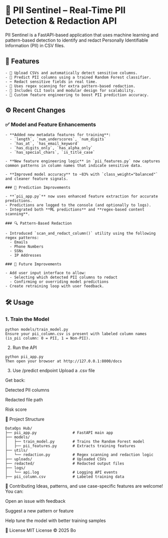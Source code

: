 # 🔐 PII Sentinel – Real-Time PII Detection & Redaction API

PII Sentinel is a FastAPI-based application that uses machine learning and pattern-based detection to identify and redact Personally Identifiable Information (PII) in CSV files.

## 🚀 Features
```
- 📁 Upload CSVs and automatically detect sensitive columns.
- 🧠 Predict PII columns using a trained Random Forest classifier.
- ✂️ Redact sensitive fields in real time.
- 🔎 Uses regex scanning for extra pattern-based redaction.
- 🔧 Includes CLI tools and modular design for scalability.
- 🧬 Custom feature engineering to boost PII prediction accuracy.
```

## ⚙️ Recent Changes

### ✅ Model and Feature Enhancements
```
- **Added new metadata features for training**:
  - `length`, `num_underscores`, `num_digits`
  - `has_at`, `has_email_keyword`
  - `has_digits_only`, `has_alpha_only`
  - `has_special_chars`, `is_title_case`

- **New feature engineering logic** in `pii_features.py` now captures common patterns in column names that indicate sensitive data.

- **Improved model accuracy** to ~83% with `class_weight="balanced"` and cleaner feature signals.

### 🧠 Prediction Improvements

- **`pii_app.py`** now uses enhanced feature extraction for accurate predictions.
- Predictions are logged to the console (and optionally to logs).
- Integrated both **ML predictions** and **regex-based content scanning**.

### 🔍 Pattern-Based Redaction

- Introduced `scan_and_redact_column()` utility using the following regex patterns:
  - Emails
  - Phone Numbers
  - SSNs
  - IP Addresses

### 🧾 Future Improvements

- Add user input interface to allow:
  - Selecting which detected PII columns to redact
  - Confirming or overriding model predictions
- Create retraining loop with user feedback.

```

## 🛠️ Usage

### 1. Train the Model
```
python models/train_model.py
Ensure your pii_column.csv is present with labeled column names (is_pii column: 0 = PII, 1 = Non-PII).
```
2. Run the API
```
python pii_app.py
Then open your browser at http://127.0.0.1:8000/docs
```
3. Use /predict endpoint
Upload a .csv file

Get back:

Detected PII columns

Redacted file path

Risk score

📂 Project Structure
```
DataOps Hub/
├── pii_app.py                # FastAPI main app
├── models/
│   ├── train_model.py        # Trains the Random Forest model
│   ├── pii_features.py       # Extracts training features
├── utils/
│   └── redaction.py          # Regex scanning and redaction logic
├── uploads/                  # Uploaded CSVs
├── redacted/                 # Redacted output files
├── logs/
│   └── api.log               # Logging API events
├── pii_column.csv            # Labeled training data
```
🤝 Contributing
Ideas, patterns, and use case-specific features are welcome! You can:

Open an issue with feedback

Suggest a new pattern or feature

Help tune the model with better training samples

📜 License
MIT License © 2025 Bo
